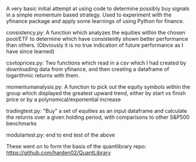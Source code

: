 A very basic initial attempt at using code to determine possibly buy signals in a simple momentum based strategy. Used to experiment with the yfinance package and apply some learnings of using Python for finance.

consistency.py:
A function which analyzes the equities within the chosen pool/ETF to determine which have consistently shown better performance than others. (Obviously it is no true indication of future performance as I have since learned)

csvtoprices.py:
Two functions which read in a csv which I had created by downloading data from yfinance, and then creating a dataframe of logarithmic returns with them.

momentumanalysis.py:
A function to pick out the equity symbols within the group which displayed the greatest upward trend, either by start vs finish price or by a polynomical/exponential increase

tradingtest.py:
"Buy" a set of equities as an input dataframe and calculate the returns over a given holding period, with comparisons to other S&P500 benchmarks

modulartest.py:
end to end test of the above

These went on to form the basis of the quantlibrary repo: https://github.com/harden02/QuantLibrary
